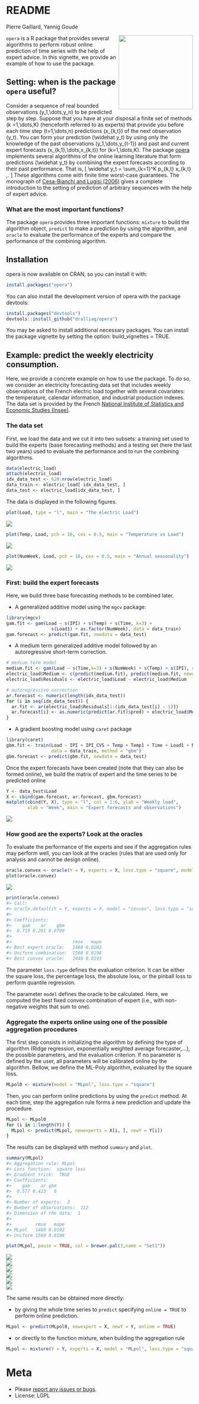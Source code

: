 README
================
Pierre Gaillard, Yannig Goude

<img src="inst/img/opera-logo.jpg" align="right" width="200">

<!-- README.md is automatically generated by README.Rmd: do not edit README.md by hand -->

`opera` is a R package that provides several algorithms to perform
robust online prediction of time series with the help of expert advice.
In this vignette, we provide an example of how to use the package.

## Setting: when is the package `opera` useful?

Consider a sequence of real bounded observations \(y_1,\dots,y_n\) to be
predicted step by step. Suppose that you have at your disposal a finite
set of methods \(k =1,\dots,K\) (henceforth referred to as experts) that
provide you before each time step \(t=1,\dots,n\) predictions
\(x_{k,t}\) of the next observation \(y_t\). You can form your
prediction \(\widehat y_t\) by using only the knowledge of the past
observations \(y_1,\dots,y_{t-1}\) and past and current expert forecasts
\(x_{k,1},\dots,x_{k,t}\) for \(k=1,\dots,K\). The package
<a href=#>opera</a> implements several algorithms of the online learning
literature that form predictions \(\widehat y_t\) by combining the
expert forecasts according to their past performance. That is, \[
  \widehat y_t = \sum_{k=1}^K p_{k,t} x_{k,t} \,.
\] These algorithms come with finite time worst-case guarantees. The
monograph of [Cesa-Bianchi and Lugisi
(2006)](https://ii.uni.wroc.pl/~lukstafi/pmwiki/uploads/AGT/Prediction_Learning_and_Games.pdf)
gives a complete introduction to the setting of prediction of arbitrary
sequences with the help of expert advice.

### What are the most important functions?

The package `opera` provides three important functions: `mixture` to
build the algorithm object, `predict` to make a prediction by using the
algorithm, and `oracle` to evaluate the performance of the experts and
compare the performance of the combining algorithm.

## Installation

opera is now available on CRAN, so you can install it with:

``` r
install.packages("opera")
```

You can also install the development version of opera with the package
devtools:

``` r
install.packages("devtools")
devtools::install_github("dralliag/opera")
```

You may be asked to install additional necessary packages. You can
install the package vignette by setting the option: build\_vignettes =
TRUE.

## Example: predict the weekly electricity consumption.

Here, we provide a concrete example on how to use the package. To do so,
we consider an electricity forecasting data set that includes weekly
observations of the French electric load together with several
covariates: the temperature, calendar information, and industrial
production indexes. The data set is provided by the French [National
Institute of Statistics and Economic Studies
(Insee)](http://www.insee.fr).

### The data set

First, we load the data and we cut it into two subsets: a training set
used to build the experts (base forecasting methods) and a testing set
(here the last two years) used to evaluate the performance and to run
the combining algorithms.

``` r
data(electric_load)
attach(electric_load)
idx_data_test <- 620:nrow(electric_load)
data_train <- electric_load[-idx_data_test, ] 
data_test <- electric_load[idx_data_test, ]  
```

The data is displayed in the following
figures.

``` r
plot(Load, type = "l", main = "The electric Load")
```

<p align="center">

<img src="inst/img/Load-1.png" style="display: block; margin: auto;" />

</p>

``` r
plot(Temp, Load, pch = 16, cex = 0.5, main = "Temperature vs Load")
```

<p align="center">

<img src="inst/img/Temp-1.png" style="display: block; margin: auto;" />

</p>

``` r
plot(NumWeek, Load, pch = 16, cex = 0.5, main = "Annual seasonality")
```

<p align="center">

<img src="inst/img/NumWeek-1.png" style="display: block; margin: auto;" />

</p>

### First: build the expert forecasts

Here, we build three base forecasting methods to be combined later.

  - A generalized additive model using the `mgcv` package:

<!-- end list -->

``` r
library(mgcv)
gam.fit <- gam(Load ~ s(IPI) + s(Temp) + s(Time, k=3) + 
                 s(Load1) + as.factor(NumWeek), data = data_train)
gam.forecast <- predict(gam.fit, newdata = data_test)
```

  - A medium term generalized additive model followed by an
    autoregressive short-term correction.

<!-- end list -->

``` r
# medium term model
medium.fit <- gam(Load ~ s(Time,k=3) + s(NumWeek) + s(Temp) + s(IPI), data = data_train)
electric_load$Medium <- c(predict(medium.fit), predict(medium.fit, newdata = data_test))
electric_load$Residuals <- electric_load$Load - electric_load$Medium

# autoregressive correction
ar.forecast <- numeric(length(idx_data_test))
for (i in seq(idx_data_test)) {
  ar.fit <- ar(electric_load$Residuals[1:(idx_data_test[i] - 1)])
  ar.forecast[i] <- as.numeric(predict(ar.fit)$pred) + electric_load$Medium[idx_data_test[i]]
}
```

  - A gradient boosting model using `caret` package

<!-- end list -->

``` r
library(caret)
gbm.fit <- train(Load ~ IPI + IPI_CVS + Temp + Temp1 + Time + Load1 + NumWeek, 
                 data = data_train, method = "gbm")
gbm.forecast <- predict(gbm.fit, newdata = data_test)
```

Once the expert forecasts have been created (note that they can also be
formed online), we build the matrix of expert and the time series to be
predicted online

``` r
Y <- data_test$Load
X <- cbind(gam.forecast, ar.forecast, gbm.forecast)
matplot(cbind(Y, X), type = "l", col = 1:6, ylab = "Weekly load", 
        xlab = "Week", main = "Expert forecasts and observations")
```

<p align="center">

<img src="inst/img/loadAndForecasts-1.png" style="display: block; margin: auto;" />

</p>

### How good are the experts? Look at the oracles

To evaluate the performance of the experts and see if the aggregation
rules may perform well, you can look at the oracles (rules that are used
only for analysis and cannot be design
online).

``` r
oracle.convex <- oracle(Y = Y, experts = X, loss.type = "square", model = "convex")
plot(oracle.convex)
```

<p align="center">

<img src="inst/img/oracle-1.png" style="display: block; margin: auto;" />

</p>

``` r
print(oracle.convex)
#> Call:
#> oracle.default(Y = Y, experts = X, model = "convex", loss.type = "square")
#> 
#> Coefficients:
#>    gam    ar    gbm
#>  0.719 0.201 0.0799
#> 
#>                       rmse   mape
#> Best expert oracle:   1480 0.0202
#> Uniform combination:  1560 0.0198
#> Best convex oracle:   1440 0.0193
```

The parameter `loss.type` defines the evaluation criterion. It can be
either the square loss, the percentage loss, the absolute loss, or the
pinball loss to perform quantile regression.

The parameter `model` defines the oracle to be calculated. Here, we
computed the best fixed convex combination of expert (i.e., with
non-negative weights that sum to
one).

### Aggregate the experts online using one of the possible aggregation procedures

The first step consists in initializing the algorithm by defining the
type of algorithm (Ridge regression, exponentially weighted average
forecaster,…), the possible parameters, and the evaluation criterion. If
no parameter is defined by the user, all parameters will be calibrated
online by the algorithm. Bellow, we define the ML-Poly algorithm,
evaluated by the square loss.

``` r
MLpol0 <- mixture(model = "MLpol", loss.type = "square")
```

Then, you can perform online predictions by using the `predict` method.
At each time, step the aggregation rule forms a new prediction and
update the procedure.

``` r
MLpol <- MLpol0
for (i in 1:length(Y)) {
  MLpol <- predict(MLpol, newexperts = X[i, ], newY = Y[i])
}
```

The results can be displayed with method `summary` and `plot`.

``` r
summary(MLpol)
#> Aggregation rule: MLpol 
#> Loss function:  square loss 
#> Gradient trick:  TRUE 
#> Coefficients: 
#>    gam    ar gbm
#>  0.577 0.423   0
#> 
#> Number of experts:  3
#> Number of observations:  112
#> Dimension of the data:  1 
#> 
#>         rmse   mape
#> MLpol   1460 0.0192
#> Uniform 1560 0.0198
```

``` r
plot(MLpol, pause = TRUE, col = brewer.pal(3,name = "Set1"))
```

<p align="center">

<img src="inst/img/MLpol-1.png" style="display: block; margin: auto;" /><img src="inst/img/MLpol-2.png" style="display: block; margin: auto;" /><img src="inst/img/MLpol-3.png" style="display: block; margin: auto;" /><img src="inst/img/MLpol-4.png" style="display: block; margin: auto;" /><img src="inst/img/MLpol-5.png" style="display: block; margin: auto;" /><img src="inst/img/MLpol-6.png" style="display: block; margin: auto;" />

</p>

The same results can be obtained more directly:

  - by giving the whole time series to `predict` specifying `online =
    TRUE` to perform online prediction.

<!-- end list -->

``` r
MLpol <- predict(MLpol0, newexpert = X, newY = Y, online = TRUE)
```

  - or directly to the function mixture, when building the aggregation
    rule

<!-- end list -->

``` r
MLpol <- mixture(Y = Y, experts = X, model = "MLpol", loss.type = "square")
```

# Meta

  - Please [report any issues or
    bugs](https://github.com/dralliag/opera).
  - License: LGPL
